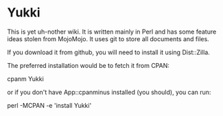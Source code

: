 # Yukki

This is yet uh-nother wiki. It is written mainly in Perl and has some feature
ideas stolen from MojoMojo. It uses git to store all documents and files.

If you download it from github, you will need to install it using Dist::Zilla.

The preferred installation would be to fetch it from CPAN:

  cpanm Yukki

or if you don't have App::cpanminus installed (you should), you can run:

  perl -MCPAN -e 'install Yukki'
